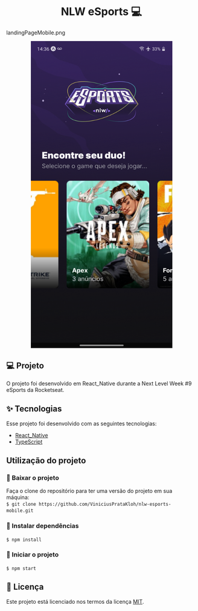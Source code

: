 <h1 align="center">
  NLW eSports 💻
</h1>
landingPageMobile.png
<br>

<p align="center">
  <img alt="Visualização do App" src="cover.png" width="375px" height="812px">
</p>

## 💻 Projeto

O projeto foi desenvolvido em React_Native durante a Next Level Week #9 eSports da Rocketseat.

## ✨ Tecnologias

Esse projeto foi desenvolvido com as seguintes tecnologias:

- [React_Native](https://reactnative.dev/)
- [TypeScript](https://www.typescriptlang.org/)

## Utilização do projeto

### 💾 Baixar o projeto
Faça o clone do repositório para ter uma versão do projeto em sua máquina:<br/>
`$ git clone https://github.com/ViniciusPrataKloh/nlw-esports-mobile.git`

### 🧰 Instalar dependências
`$ npm install`  

### 🚀 Iniciar o projeto
`$ npm start`
<br />


## 📝 Licença
Este projeto está licenciado nos termos da licença [MIT](https://github.com/ViniciusPrataKloh/nlw-esports-mobile.git/blob/main/LICENSE). 